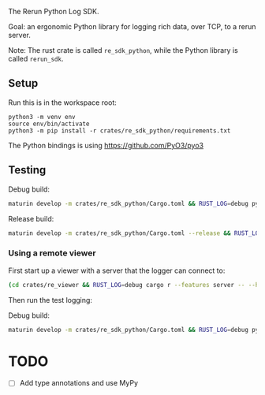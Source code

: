 The Rerun Python Log SDK.

Goal: an ergonomic Python library for logging rich data, over TCP, to a rerun server.

Note: The rust crate is called `re_sdk_python`, while the Python library is called `rerun_sdk`.

## Setup

Run this is in the workspace root:

```
python3 -m venv env
source env/bin/activate
python3 -m pip install -r crates/re_sdk_python/requirements.txt
```

The Python bindings is using https://github.com/PyO3/pyo3


## Testing
Debug build:
``` sh
maturin develop -m crates/re_sdk_python/Cargo.toml && RUST_LOG=debug python3 crates/re_sdk_python/test.py
```

Release build:
``` sh
maturin develop -m crates/re_sdk_python/Cargo.toml --release && RUST_LOG=debug python3 crates/re_sdk_python/test.py
```


### Using a remote viewer
First start up a viewer with a server that the logger can connect to:

```sh
(cd crates/re_viewer && RUST_LOG=debug cargo r --features server -- --host)
```

Then run the test logging:

Debug build:
``` sh
maturin develop -m crates/re_sdk_python/Cargo.toml && RUST_LOG=debug python3 crates/re_sdk_python/test.py --connect
```


# TODO
* [ ] Add type annotations and use MyPy
